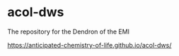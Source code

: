 # acol-dws
The repository for the Dendron of the EMI

https://anticipated-chemistry-of-life.github.io/acol-dws/
